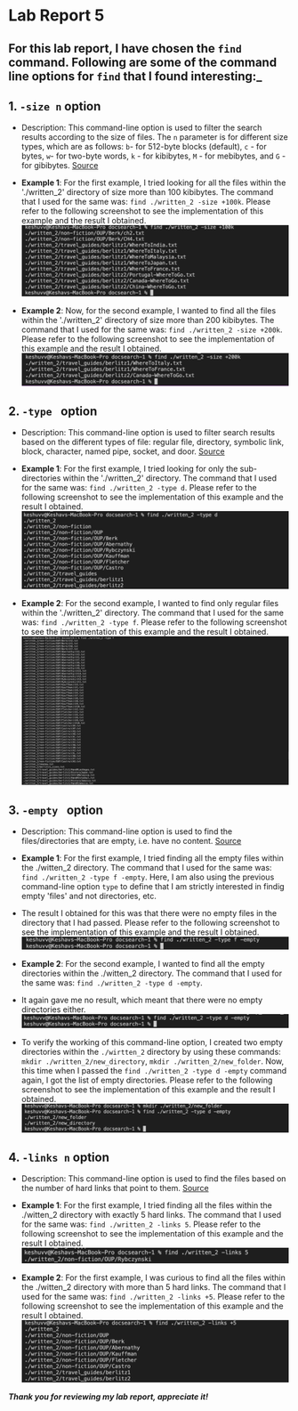 # Lab Report 5 

## For this lab report, I have chosen the `find` command. Following are some of the command line options for `find` that I found interesting:_ 

## 1. `-size n` option 
   * Description: This command-line option is used to filter the search results according to the size of files. The `n` parameter is for different size types, which are as follows: `b`- for 512-byte blocks (default), `c` - for bytes, `w`- for two-byte words, `k` - for kibibytes, `M` - for mebibytes, and `G` - for gibibytes.      [Source](https://man7.org/linux/man-pages/man1/find.1.html)
                  
   * __Example 1__: For the first example, I tried looking for all the files within the './written_2' directory of size more than 100 kibibytes. The command that I used for the same was: `find ./written_2 -size +100k`. Please refer to the following screenshot to see the implementation of this example and the result I obtained. ![Image](images/size+1.png)
   * __Example 2__: Now, for the second example, I wanted to find all the files within the './written_2' directory of size more than 200 kibibytes. The command that I used for the same was: `find ./written_2 -size +200k`. Please refer to the following screenshot to see the implementation of this example and the result I obtained. ![Image](images/size+2.png)
   
## 2. `-type ` option 
   * Description: This command-line option is used to filter search results based on the different types of file: regular file, directory, symbolic link, block, character, named pipe, socket, and door. [Source](https://man7.org/linux/man-pages/man1/find.1.html)
        
   * __Example 1__: For the first example, I tried looking for only the sub-directories within the './written_2' directory. The command that I used for the same was: `find ./written_2 -type d`. Please refer to the following screenshot to see the implementation of this example and the result I obtained. ![Image](images/type-d.png)
   * __Example 2__: For the second example, I wanted to find only regular files within the './written_2' directory. The command that I used for the same was: `find ./written_2 -type f`. Please refer to the following screenshot to see the implementation of this example and the result I obtained. ![Image](images/type-f.png)
  

## 3. `-empty ` option
   *  Description: This command-line option is used to find the files/directories that are empty, i.e. have no content. [Source](https://man7.org/linux/man-pages/man1/find.1.html)
           
   * __Example 1__: For the first example, I tried finding all the empty files within the ./witten_2 directory. The command that I used for the same was: `find ./written_2 -type f -empty`. Here, I am also using the previous command-line option `type` to define that I am strictly interested in findig empty 'files' and not directories, etc. 
   * The result I obtained for this was that there were no empty files in the directory that I had passed. Please refer to the following screenshot to see the implementation of this example and the result I obtained. ![Image](images/empty-f.png)
 
   * __Example 2__: For the second example, I wanted to find all the empty directories within the ./witten_2 directory. The command that I used for the same was: `find ./written_2 -type d -empty`. 
   * It again gave me no result, which meant that there were no empty directories either. ![Image](images/no.png)
   * To verify the working of this command-line option, I created two empty directories within the `./wirtten_2` directory by using these commands: `mkdir ./written_2/new_directory`, `mkdir ./written_2/new_folder`. Now, this time when I passed the `find ./written_2 -type d -empty` command again, I got the list of empty directories. Please refer to the following screenshot to see the implementation of this example and the result I obtained. ![Image](images/empty-d.png)

## 4. `-links n` option
   * Description: This command-line option is used to find the files based on the number of hard links that point to them. [Source](https://man7.org/linux/man-pages/man1/find.1.html)
           
   * __Example 1__: For the first example, I tried finding all the files within the ./witten_2 directory with exactly 5 hard links. The command that I used for the same was: `find ./written_2 -links 5`. Please refer to the following screenshot to see the implementation of this example and the result I obtained. ![Image](images/links-5.png)
   * __Example 2__: For the first example, I was curious to find all the files within the ./witten_2 directory with more than 5 hard links. The command that I used for the same was: `find ./written_2 -links +5`. Please refer to the following screenshot to see the implementation of this example and the result I obtained. ![Image](images/links+5.png)
 
***Thank you for reviewing my lab report, appreciate it!*** 
